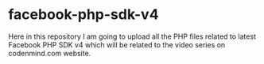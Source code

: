 facebook-php-sdk-v4
===================

Here in this repository I am going to upload all the PHP files related to latest Facebook PHP SDK v4 which will be related to the video series on codenmind.com website.
